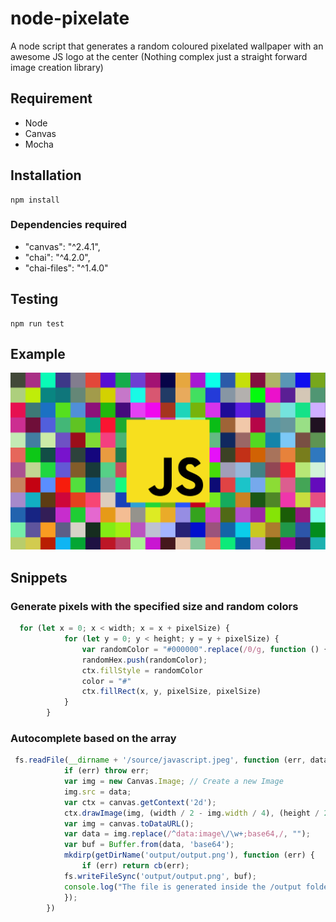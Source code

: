# node-pixelate

A node script that generates a random coloured pixelated wallpaper with an awesome JS logo at the center (Nothing complex just a straight forward image creation library)

## Requirement

- Node
- Canvas
- Mocha

## Installation

```
npm install
```
### Dependencies required
- "canvas": "^2.4.1",
- "chai": "^4.2.0",
- "chai-files": "^1.4.0"

## Testing
```
npm run test
```

## Example

![alt text](/output/output.png)

## Snippets

### Generate pixels with the specified size and random colors
``` js
  for (let x = 0; x < width; x = x + pixelSize) {
            for (let y = 0; y < height; y = y + pixelSize) {
                var randomColor = "#000000".replace(/0/g, function () { return (~~(Math.random() * 16)).toString(16); });
                randomHex.push(randomColor);
                ctx.fillStyle = randomColor
                color = "#"
                ctx.fillRect(x, y, pixelSize, pixelSize)
            }
        }
```
### Autocomplete based on the array
``` js
 fs.readFile(__dirname + '/source/javascript.jpeg', function (err, data) {
            if (err) throw err;
            var img = new Canvas.Image; // Create a new Image
            img.src = data;
            var ctx = canvas.getContext('2d');
            ctx.drawImage(img, (width / 2 - img.width / 4), (height / 2 - img.height / 4), img.width / 2, img.height / 2);
            var img = canvas.toDataURL();
            var data = img.replace(/^data:image\/\w+;base64,/, "");
            var buf = Buffer.from(data, 'base64');
            mkdirp(getDirName('output/output.png'), function (err) {
                if (err) return cb(err);
            fs.writeFileSync('output/output.png', buf);
            console.log("The file is generated inside the /output folder");
            });
        })
```
